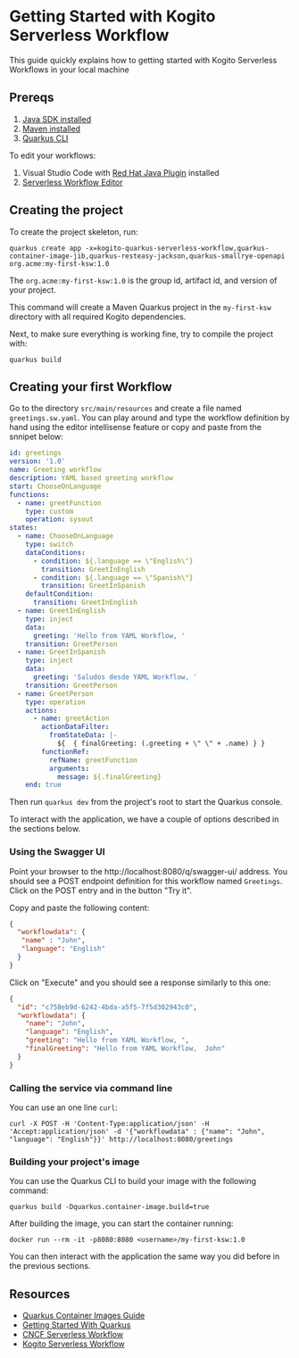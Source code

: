 # Getting Started with Kogito Serverless Workflow

This guide quickly explains how to getting started with Kogito Serverless Workflows in your local machine

## Prereqs

1. [Java SDK installed](https://adoptopenjdk.net/)
2. [Maven installed](https://maven.apache.org/install.html)
3. [Quarkus CLI](https://quarkus.io/guides/cli-tooling)

To edit your workflows:

1. Visual Studio Code with [Red Hat Java Plugin](https://marketplace.visualstudio.com/items?itemName=redhat.java) installed
2. [Serverless Workflow Editor](https://marketplace.visualstudio.com/items?itemName=serverlessworkflow.serverless-workflow-vscode-extension)

## Creating the project

To create the project skeleton, run:

```shell
quarkus create app -x=kogito-quarkus-serverless-workflow,quarkus-container-image-jib,quarkus-resteasy-jackson,quarkus-smallrye-openapi  org.acme:my-first-ksw:1.0
```

The `org.acme:my-first-ksw:1.0` is the group id, artifact id, and version of your project.

This command will create a Maven Quarkus project in the `my-first-ksw` directory with all required Kogito dependencies.

Next, to make sure everything is working fine, try to compile the project with:

```shell
quarkus build
```

## Creating your first Workflow

Go to the directory `src/main/resources` and create a file named `greetings.sw.yaml`. 
You can play around and type the workflow definition by hand using the editor intellisense feature or copy and paste from the snnipet below:

```yaml
id: greetings
version: '1.0'
name: Greeting workflow
description: YAML based greeting workflow
start: ChooseOnLanguage
functions:
  - name: greetFunction
    type: custom
    operation: sysout
states:
  - name: ChooseOnLanguage
    type: switch
    dataConditions:
      - condition: ${.language == \"English\"}
        transition: GreetInEnglish
      - condition: ${.language == \"Spanish\"}
        transition: GreetInSpanish
    defaultCondition:
      transition: GreetInEnglish
  - name: GreetInEnglish
    type: inject
    data:
      greeting: 'Hello from YAML Workflow, '
    transition: GreetPerson
  - name: GreetInSpanish
    type: inject
    data:
      greeting: 'Saludos desde YAML Workflow, '
    transition: GreetPerson
  - name: GreetPerson
    type: operation
    actions:
      - name: greetAction
        actionDataFilter:
          fromStateData: |-
            ${  { finalGreeting: (.greeting + \" \" + .name) } }
        functionRef:
          refName: greetFunction
          arguments:
            message: ${.finalGreeting}
    end: true
```

Then run `quarkus dev` from the project's root to start the Quarkus console.

To interact with the application, we have a couple of options described in the sections below.

### Using the Swagger UI

Point your browser to the http://localhost:8080/q/swagger-ui/ address. 
You should see a POST endpoint definition for this workflow named `Greetings`. Click on the POST entry and in the button "Try it".

Copy and paste the following content:

```json
{
  "workflowdata": {
   "name" : "John",
   "language": "English"
  }
}
```

Click on "Execute" and you should see a response similarly to this one:

```json
{
  "id": "c758eb9d-6242-4bda-a5f5-7f5d302943c0",
  "workflowdata": {
    "name": "John",
    "language": "English",
    "greeting": "Hello from YAML Workflow, ",
    "finalGreeting": "Hello from YAML Workflow,  John"
  }
}
```

### Calling the service via command line

You can use an one line `curl`:

```shell
curl -X POST -H 'Content-Type:application/json' -H 'Accept:application/json' -d '{"workflowdata" : {"name": "John", "language": "English"}}' http://localhost:8080/greetings
```

### Building your project's image

You can use the Quarkus CLI to build your image with the following command:

```shell
quarkus build -Dquarkus.container-image.build=true
```

After building the image, you can start the container running:

```shell
docker run --rm -it -p8080:8080 <username>/my-first-ksw:1.0
```

You can then interact with the application the same way you did before in the previous sections.

## Resources

- [Quarkus Container Images Guide](https://quarkus.io/guides/container-image)
- [Getting Started With Quarkus](https://quarkus.io/guides/getting-started)
- [CNCF Serverless Workflow]()
- [Kogito Serverless Workflow](https://github.com/kiegroup/kogito-runtimes/tree/main/kogito-serverless-workflow)